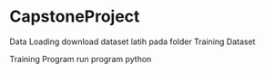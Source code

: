 # CapstoneProject
Data Loading
download dataset latih pada folder Training Dataset

Training Program 
run program python
